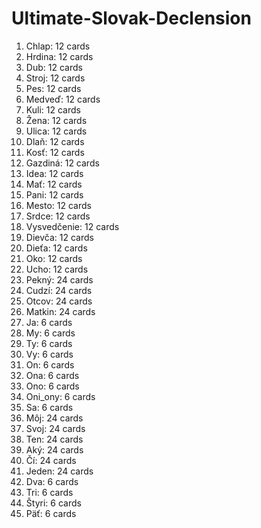 # Ultimate-Slovak-Declension

01. Chlap: 12 cards
02. Hrdina: 12 cards
03. Dub: 12 cards
04. Stroj: 12 cards
05. Pes: 12 cards
06. Medveď: 12 cards
07. Kuli: 12 cards
08. Žena: 12 cards
09. Ulica: 12 cards
10. Dlaň: 12 cards
11. Kosť: 12 cards
12. Gazdiná: 12 cards
13. Idea: 12 cards
14. Mať: 12 cards
15. Pani: 12 cards
16. Mesto: 12 cards
17. Srdce: 12 cards
18. Vysvedčenie: 12 cards
19. Dievča: 12 cards
20. Dieťa: 12 cards
21. Oko: 12 cards
22. Ucho: 12 cards
23. Pekný: 24 cards
24. Cudzí: 24 cards
25. Otcov: 24 cards
26. Matkin: 24 cards
27. Ja: 6 cards
28. My: 6 cards
29. Ty: 6 cards
30. Vy: 6 cards
31. On: 6 cards
32. Ona: 6 cards
33. Ono: 6 cards
34. Oni_ony: 6 cards
35. Sa: 6 cards
36. Môj: 24 cards
37. Svoj: 24 cards
38. Ten: 24 cards
39. Aký: 24 cards
40. Čí: 24 cards
41. Jeden: 24 cards
42. Dva: 6 cards
43. Tri: 6 cards
44. Štyri: 6 cards
45. Päť: 6 cards
